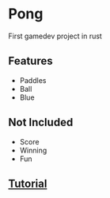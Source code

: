 # Pong

First gamedev project in rust

## Features

- Paddles
- Ball
- Blue

## Not Included

- Score
- Winning
- Fun

## [Tutorial](https://tetra.seventeencups.net/tutorial)
